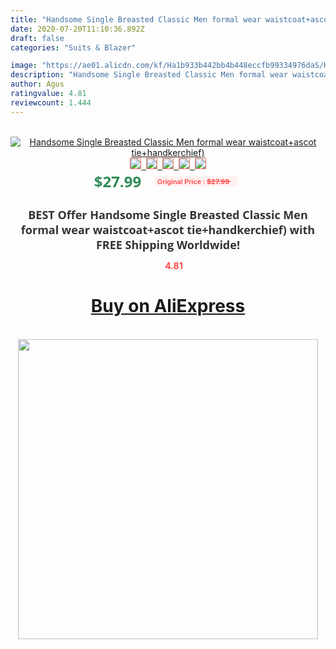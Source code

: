 ```yaml
---
title: "Handsome Single Breasted Classic Men formal wear waistcoat+ascot tie+handkerchief)"
date: 2020-07-20T11:10:36.892Z
draft: false
categories: "Suits & Blazer"

image: "https://ae01.alicdn.com/kf/Ha1b933b442bb4b448eccfb99334976daS/Handsome-Single-Breasted-Classic-Men-formal-wear-waistcoat-ascot-tie-handkerchief-.jpg"
description: "Handsome Single Breasted Classic Men formal wear waistcoat+ascot tie+handkerchief)"
author: Agus
ratingvalue: 4.81
reviewcount: 1.444
---
```

<br>
<div style="text-align: center;">
<a href="https://s.click.aliexpress.com/e/_AmZEuH" target="_blank" rel="nofollow noopener noreferrer"><img alt="Handsome Single Breasted Classic Men formal wear waistcoat+ascot tie+handkerchief)" class="magnifier-image" src="https://ae01.alicdn.com/kf/Ha1b933b442bb4b448eccfb99334976daS/Handsome-Single-Breasted-Classic-Men-formal-wear-waistcoat-ascot-tie-handkerchief-.jpg_640x640.jpg">
<br>
<img style="border:1px solid salmon" src="https://ae01.alicdn.com/kf/Ha1b933b442bb4b448eccfb99334976daS/Handsome-Single-Breasted-Classic-Men-formal-wear-waistcoat-ascot-tie-handkerchief-.jpg_120x120.jpg">&nbsp;&nbsp;<img style="border:1px solid salmon" src="_120x120.jpg">&nbsp;&nbsp;<img style="border:1px solid salmon" src="_120x120.jpg">&nbsp;&nbsp;<img style="border:1px solid salmon" src="_120x120.jpg">&nbsp;&nbsp;<img style="border:1px solid salmon" src="_120x120.jpg"></a></div><br0>
<div style="text-align: center;"><span style="background-color: white; border: 0px; box-sizing: border-box; color: seagreen; display: inline-block; font-family: &quot;open sans&quot; , &quot;arial&quot; , &quot;helvetica&quot; , sans-serif , &quot;heiti&quot;; font-size: 24px; font-stretch: inherit; font-weight: 700; line-height: inherit; margin: 0px 10px 0px 0px; padding: 0px; vertical-align: middle;">$27.99 </span>
<span style="background: rgb(255 , 241 , 241); border-radius: 3px; border: 0px; box-sizing: border-box; color: #ff4747; display: inline-block; font-family: inherit; font-size: 12px; font-stretch: inherit; font-style: inherit; font-variant: inherit; font-weight: 600; line-height: inherit; margin: 0px; padding: 2px 5px; transform: scale(0.9); vertical-align: middle;">Original Price : <b style="text-decoration: line-through;">$27.99 </b> &nbsp;&nbsp;</span></div>
<h1 style="color: #333333; display: inline-block; font-family: &quot;open sans&quot; , &quot;arial&quot; , &quot;helvetica&quot; , sans-serif , &quot;heiti&quot;; font-size: 18px; font-stretch: inherit; font-weight: 700; text-align: center;">BEST Offer Handsome Single Breasted Classic Men formal wear waistcoat+ascot tie+handkerchief) with FREE Shipping Worldwide!</h1>
<div style="color: #ff4747; text-align: center;">
<img src="https://4.bp.blogspot.com/-M0ZcTcb-5uY/XleCXlxnR4I/AAAAAAAAAEc/OrjgMkXV1oMQFaCRZj5HQwOCBcu3w1FegCPcBGAYYCw/s1600/star.png" style="height: 15px;">&nbsp;<b>4.81</b></div>
<div class="button_cont" align="center"><a class="buynow_a" href="https://s.click.aliexpress.com/e/_AmZEuH" target="_blank" rel="nofollow noopener noreferrer"><H1>Buy on AliExpress</H1></a></div><br>
<div class="separator" style="clear: both; text-align: center;">
<img src="https://lh3.googleusercontent.com/-pTy5HemUv9M/XlePHvY0dAI/AAAAAAAAAE4/0nX5iRUoIWY8eMW9Dpxeirr157OZliDIgCLcBGAsYHQ/s1600/badge.gif" width="480">
</div>
